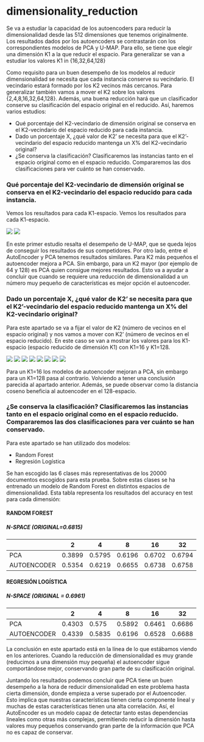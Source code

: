 # dimensionality_reduction

Se va a estudiar la capacidad de los autoencoders para reducir la dimensionalidad desde las 512 dimensiones que tenemos originalmente. Los resultados dados por los autoencoders se contrastarán con los correspondientes modelos de PCA y U-MAP. Para ello, se tiene que elegir una dimensión K1 a la que reducir el espacio. Para generalizar se van a estudiar los valores 
				K1 in {16,32,64,128}
 
Como requisito para un buen desempeño de los modelos al reducir dimensionalidad se necesita que cada instancia conserve su vecindario. El vecindario estará formado por los K2 vecinos más cercanos.  Para generalizar también vamos a mover el K2 sobre los valores {2,4,8,16,32,64,128}. Además, una buena reducción hará que un clasificador conserve su clasificación del espacio original en el reducido. Así, haremos varios estudios:
 - Qué porcentaje del K2-vecindario de dimensión original se conserva en el K2-vecindario del espacio reducido para cada instancia.
 - Dado un porcentaje X, ¿qué valor de K2’ se necesita para que el K2’-vecindario del espacio reducido mantenga un X% del K2-vecindario original?
  - ¿Se conserva la clasificación? Clasificaremos las instancias tanto en el espacio original como en el espacio reducido. Compararemos las dos clasificaciones para ver cuánto se han conservado.

### Qué porcentaje del K2-vecindario de dimensión original se conserva en el K2-vecindario del espacio reducido para cada instancia.
Vemos los resultados para cada K1-espacio.
Vemos los resultados para cada K1-espacio. 
 
 ![](https://github.com/pedrogallegolpz/dimensionality_reduction/blob/main/img/ae11.png)
 ![](https://github.com/pedrogallegolpz/dimensionality_reduction/blob/main/img/ae12.png)


 
En este primer estudio resalta el desempeño de U-MAP, que se queda lejos de conseguir los resultados de sus competidores. Por otro lado, entre el AutoEncoder y PCA tenemos resultados similares. Para K2 más pequeños el autoencoder mejora a PCA. Sin embargo, para un K2 mayor (por ejemplo de 64 y 128) es PCA quien consigue mejores resultados. Esto va a ayudar a concluir que cuando se requiere una reducción de dimensionalidad a un número muy pequeño de características es mejor opción el autoencoder. 
 
### Dado un porcentaje X, ¿qué valor de K2’ se necesita para que el K2’-vecindario del espacio reducido mantenga un X% del K2-vecindario original?
 
Para este apartado se va a fijar el valor de K2 (número de vecinos en el espacio original) y nos vamos a mover con K2’ (número de vecinos en el espacio reducido). 
En este caso se van a mostrar los valores para los K1-espacio (espacio reducido de dimensión K1) con K1=16 y K1=128.

![](https://github.com/pedrogallegolpz/dimensionality_reduction/blob/main/img/ae21.png)
![](https://github.com/pedrogallegolpz/dimensionality_reduction/blob/main/img/ae22.png)
![](https://github.com/pedrogallegolpz/dimensionality_reduction/blob/main/img/ae23.png)
![](https://github.com/pedrogallegolpz/dimensionality_reduction/blob/main/img/ae24.png)
![](https://github.com/pedrogallegolpz/dimensionality_reduction/blob/main/img/ae25.png)
![](https://github.com/pedrogallegolpz/dimensionality_reduction/blob/main/img/ae26.png)
![](https://github.com/pedrogallegolpz/dimensionality_reduction/blob/main/img/ae27.png)
![](https://github.com/pedrogallegolpz/dimensionality_reduction/blob/main/img/ae28.png)

 


Para un K1=16 los modelos de autoencoder mejoran a PCA, sin embargo para un K1=128 pasa al contrario. Volviendo a tener una conclusión parecida al apartado anterior. Además, se puede observar como la distancia coseno beneficia al autoencoder en el 128-espacio.



### ¿Se conserva la clasificación? Clasificaremos las instancias tanto en el espacio original como en el espacio reducido. Compararemos las dos clasificaciones para ver cuánto se han conservado.
 
Para este apartado se han utilizado dos modelos: 
 - Random Forest
 - Regresión Logística
 
Se han escogido las 6 clases más representativas de los 20000 documentos escogidos para esta prueba. Sobre estas clases se ha entrenado un modelo de Random Forest en distintos espacios de dimensionalidad. Esta tabla representa los resultados del accuracy en test para cada dimensión:
 


#### RANDOM FOREST
##### N-SPACE (ORIGINAL=0.6815) 

|&nbsp;|  2| 4| 8 | 16 | 32| 
|--|:-------------------:|---|---|---|---|
|PCA| 0.3899 | 0.5795 | 0.6196 | 0.6702 | 0.6794 |
|AUTOENCODER| 0.5354 | 0.6219 | 0.6655 | 0.6738 | 0.6758 |


#### REGRESIÓN LOGÍSTICA
##### N-SPACE (ORIGINAL = 0.6961)

|&nbsp;|  2| 4| 8 | 16 | 32| 
|--|:-------------------:|---|---|---|---|
|PCA| 0.4303 | 0.575 | 0.5892 | 0.6461 |0.6686 |
|AUTOENCODER| 0.4339 | 0.5835 | 0.6196 | 0.6528 | 0.6688 |



 
La conclusión en este apartado está en la línea de lo que estábamos viendo en los anteriores. Cuando la reducción de dimensionalidad es muy grande (reducimos a una dimensión muy pequeña) el autoencoder sigue comportándose mejor, conservando gran parte de su clasificación original. 


Juntando los resultados podemos concluir que PCA tiene un buen desempeño a la hora de reducir dimensionalidad en este problema hasta cierta dimensión, donde empieza a verse superado por el Autoencoder. Esto implica que nuestras características tienen cierta componente lineal y muchas de estas características tienen una alta correlación. Así, el AutoEncoder es un modelo capaz de detectar tanto estas dependencias lineales como otras más complejas, permitiendo reducir la dimensión hasta valores muy pequeños conservando gran parte de la información que PCA no es capaz de conservar.



